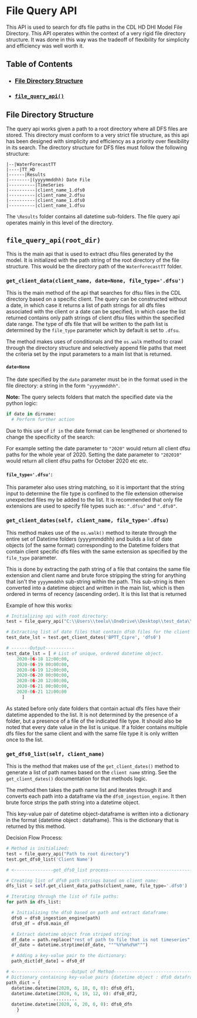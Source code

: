 # File Query API
This API is used to search for dfs file paths in the CDL HD DHI Model File Directory. This API operates within the context of a very rigid file directory structure. It was done in this way was the tradeoff of flexibility for simplicity and efficiency was well worth it.

## Table of Contents
* ### [File Directory Structure](https://github.com/MatthewTe/dfsu_visualization_pipeline/blob/master/docs/dfs%20file%20query%20api.md#file-directory-structure-1)
* ### [`file_query_api()`](https://github.com/MatthewTe/dfsu_visualization_pipeline/blob/master/docs/dfs%20file%20query%20api.md#file_query_apiroot_dir)

## File Directory Structure
The query api works given a path to a root directory where all DFS files are stored. This directory must conform to a very strict file structure, as this api has been designed with simplicity and efficiency as a priority over flexibility in its search. The directory structure for DFS files must follow the following structure:
```
|--|WaterForecastTT
|----|TT_HD
|------|Results
|--------|(yyyymmddhh) Date File
|----------|TimeSeries
|----------|client_name_1.dfs0
|----------|client_name_2.dfsu
|----------|client_name_1.dfs0
|----------|client_name_1.dfsu
```
The `\Results` folder contains all datetime sub-folders. The file query api operates mainly in this level of the directory.

## `file_query_api(root_dir)`
This is the main api that is used to extract dfsu files generated by the model. It is initialized with the path string of the root directory of the file structure. This would be the directory path of the `WaterForecastTT` folder.

### `get_client_data(client_name, date=None, file_type='.dfsu')`
This is the main method of the api that searches for dfsu files in the CDL directory based on a specific client. The query can be constructed without a date, in which case it returns a list of path strings for all dfs files associated with the client or a date can be specified, in which case the list returned contains only path strings of client dfsu files within the specified date range. The type of dfs file that will be written to the path list is determined by the `file_type` parameter which by default is set to `.dfsu`.

The method makes uses of conditionals and the `os.walk` method to crawl through the directory structure and selectively append file paths that meet the criteria set by the input parameters to a main list that is returned.

#### `date=None`
The date specified by the `date` parameter must be in the format used in the file directory: a string in the form `"yyyymmddhh"`.

**Note:** The query selects folders that match the specified date via the python logic:
```python
if date in dirname:
  # Perform further action
```
Due to this use of `if in` the date format can be lengthened or shortened to change the
specificity of the search:

For example setting the date parameter to `"2020"` would return all client dfsu paths for the whole year of 2020. Setting the date parameter to `"202010"` would return all client dfsu paths for October 2020 etc etc.

#### `file_type='.dfsu'`:
This parameter also uses string matching, so it is important that the string input to determine the file type is confined to the file extension otherwise unexpected files my be added to the list. It is recommended that only file extensions are used to specify file types such as: `".dfsu"` and `".dfs0"`.

### `get_client_dates(self, client_name, file_type='.dfsu)`
This method makes use of the `os.walk()` method to iterate through the entire set of Datetime folders (yyyymmddhh) and builds a list of date objects (of the same format) corresponding to the Datetime folders that contain client specific dfs files with the same extension as specified by the `file_type` parameter.

This is done by extracting the path string of a file that contains the same file extension and client name and brute force stripping the string for anything that isn't the `yyyymmddhh` sub-string within the path. This sub-string is then converted into a datetime object and written in the main list, which is then ordered in terms of recency (ascending order). It is this list that is returned

Example of how this works:

```python
# Initializing api with root directory:
test = file_query_api("C:\\Users\\teelu\\OneDrive\\Desktop\\test_data\\WaterForecastTT")

# Extracting list of date files that contain dfs0 files for the client BP_TT:
test_date_lst = test.get_client_dates('BPTT_Cipre', 'dfs0')

# -------Output-----------
test_date_lst = [ # List of unique, ordered datetime object.
    2020-06-18 12:00:00,
    2020-06-19 00:00:00,
    2020-06-19 12:00:00,
    2020-06-20 00:00:00,
    2020-06-20 12:00:00,
    2020-06-21 00:00:00,
    2020-06-21 12:00:00
      ]
```  
As stated before only date folders that contain actual dfs files have their datetime appended to the list. It is not determined by the presence of a folder, but a presence of a file of the indicated file type. It should also be noted that every date value in the list is unique. If a folder contains multiple dfs files for the same client and with the same file type it is only written once to the list.

### `get_dfs0_list(self, client_name)`
This is the method that makes use of the `get_client_dates()` method to generate a list of path names based on the `client name` string. See the `get_client_dates()` documentation for that methods logic.

The method then takes the path name list and iterates through it and converts each path into a dataframe via the `dfs0_ingestion_engine`. It then brute force strips the path string into a datetime object.

This key-value pair of datetime object-dataframe is written into a dictionary in the format {datetime object : dataframe}. This is the dictionary that is returned by this method.

Decision Flow Process:
```python
# Method is initialized:
test = file_query_api("Path to root directory")
test.get_dfs0_list('Client Name')

# <---------------get_dfs0_list process----------------------------------->

# Creating list of dfs0 path strings based on client name:
dfs_list = self.get_client_data_paths(client_name, file_type='.dfs0')

# Iterating through the list of file paths:
for path in dfs_list:

  # Initializing the dfs0 based on path and extract dataframe:
  dfs0 = dfs0_ingestion_engine(path)
  dfs0_df = dfs0.main_df

  # Extract datetime object from striped string:
  df_date = path.replace("rest of path to file that is not timeseries", '')
  df_date = datetime.strptime(df_date, """%Y%m%d%H""")

  # Adding a key-value pair to the dictionary:
  path_dict[df_date] = dfs0_df

# <----------------------Output of Method------------------------------------->
# Dictionary containing key-value pairs {datetime object : dfs0 dataframe}
path_dict = {
  datetime.datetime(2020, 6, 18, 0, 0): dfs0_df1,
  datetime.datetime(2020, 6, 19, 12, 0): dfs0_df2,
                  .........
  datetime.datetime(2020, 6, 20, 0, 0): dfs0_dfn
    }  
```  
